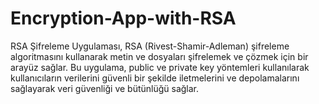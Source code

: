 # Encryption-App-with-RSA

RSA Şifreleme Uygulaması, RSA (Rivest-Shamir-Adleman) şifreleme algoritmasını 
kullanarak metin ve dosyaları şifrelemek ve çözmek için bir arayüz sağlar. Bu uygulama, 
public ve private key yöntemleri kullanılarak kullanıcıların verilerini güvenli bir şekilde 
iletmelerini ve depolamalarını sağlayarak veri güvenliği ve bütünlüğü sağlar.
